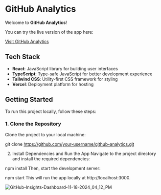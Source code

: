 # GitHub Analytics

Welcome to **GitHub Analytics**!

You can try the live version of the app here:

[Visit GitHub Analytics](https://github-analytics-app.vercel.app/)

## Tech Stack

- **React**: JavaScript library for building user interfaces
- **TypeScript**: Type-safe JavaScript for better development experience
- **Tailwind CSS**: Utility-first CSS framework for styling
- **Vercel**: Deployment platform for hosting

## Getting Started

To run this project locally, follow these steps:

### 1. Clone the Repository

Clone the project to your local machine:

git clone https://github.com/your-username/github-analytics.git

2. Install Dependencies and Run the App
   Navigate to the project directory and install the required dependencies:

npm install
Then, start the development server:

npm start
This will run the app locally at http://localhost:3000.

![GitHub-Insights-Dashboard-11-18-2024_04_12_PM](https://github.com/user-attachments/assets/96e2e708-e160-48f6-8c80-46ee5cbd13a6)

